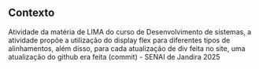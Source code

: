 ## Contexto
Atividade da matéria de LIMA do curso de Desenvolvimento de sistemas, a atividade propõe a utilização do display flex para diferentes tipos de alinhamentos, além disso, para cada atualização de div feita no site, uma atualização do github era feita (commit) - SENAI de Jandira 2025
